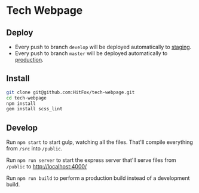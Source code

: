 Tech Webpage
=============

Deploy
-------

* Every push to branch `develop` will be deployed automatically to [staging].
* Every push to branch `master` will be deployed automatically to [production].


Install
--------

```bash
git clone git@github.com:HitFox/tech-webpage.git
cd tech-webpage
npm install
gem install scss_lint
```

[staging]: https://tech-webpage-staging.herokuapp.com/
[production]: https://tech-webpage.herokuapp.com/


Develop
-------

Run `npm start` to start gulp, watching all the files.
That'll compile everything from `/src` into `/public`.

Run `npm run server` to start the express server that'll serve files
from `/public` to <http://localhost:4000/>

Run `npm run build` to perform a production build instead of a
development build.
